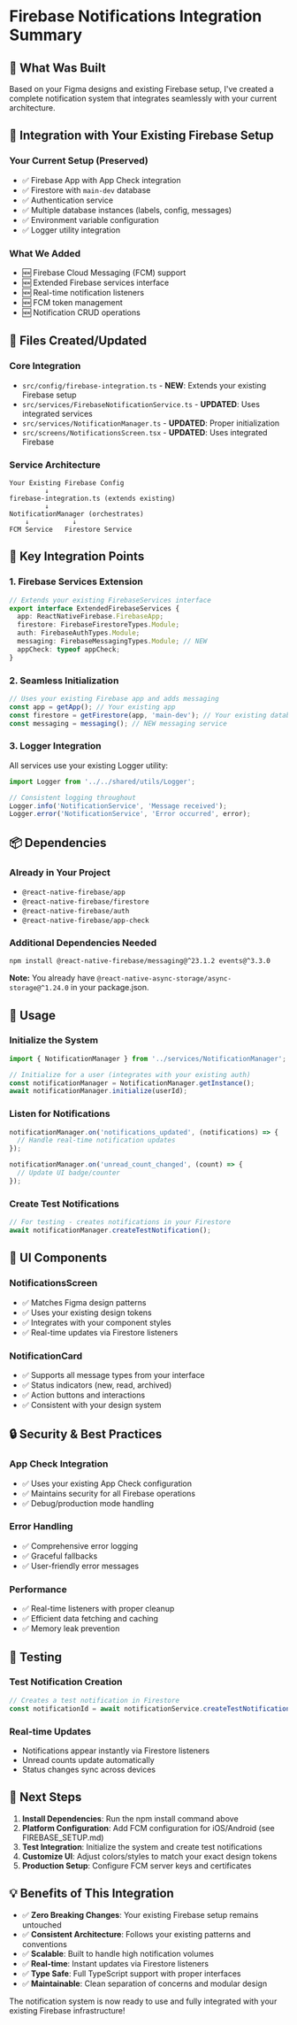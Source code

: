 # Firebase Notifications Integration Summary

## 🎯 What Was Built

Based on your Figma designs and existing Firebase setup, I've created a complete notification system that integrates seamlessly with your current architecture.

## 🔗 Integration with Your Existing Firebase Setup

### Your Current Setup (Preserved)
- ✅ Firebase App with App Check integration
- ✅ Firestore with `main-dev` database
- ✅ Authentication service
- ✅ Multiple database instances (labels, config, messages)
- ✅ Environment variable configuration
- ✅ Logger utility integration

### What We Added
- 🆕 Firebase Cloud Messaging (FCM) support
- 🆕 Extended Firebase services interface
- 🆕 Real-time notification listeners
- 🆕 FCM token management
- 🆕 Notification CRUD operations

## 📁 Files Created/Updated

### Core Integration
- `src/config/firebase-integration.ts` - **NEW**: Extends your existing Firebase setup
- `src/services/FirebaseNotificationService.ts` - **UPDATED**: Uses integrated services
- `src/services/NotificationManager.ts` - **UPDATED**: Proper initialization
- `src/screens/NotificationsScreen.tsx` - **UPDATED**: Uses integrated Firebase

### Service Architecture
```
Your Existing Firebase Config
         ↓
firebase-integration.ts (extends existing)
         ↓
NotificationManager (orchestrates)
    ↓           ↓
FCM Service   Firestore Service
```

## 🔧 Key Integration Points

### 1. Firebase Services Extension
```typescript
// Extends your existing FirebaseServices interface
export interface ExtendedFirebaseServices {
  app: ReactNativeFirebase.FirebaseApp;
  firestore: FirebaseFirestoreTypes.Module;
  auth: FirebaseAuthTypes.Module;
  messaging: FirebaseMessagingTypes.Module; // NEW
  appCheck: typeof appCheck;
}
```

### 2. Seamless Initialization
```typescript
// Uses your existing Firebase app and adds messaging
const app = getApp(); // Your existing app
const firestore = getFirestore(app, 'main-dev'); // Your existing database
const messaging = messaging(); // NEW messaging service
```

### 3. Logger Integration
All services use your existing Logger utility:
```typescript
import Logger from '../../shared/utils/Logger';

// Consistent logging throughout
Logger.info('NotificationService', 'Message received');
Logger.error('NotificationService', 'Error occurred', error);
```

## 📦 Dependencies

### Already in Your Project
- `@react-native-firebase/app`
- `@react-native-firebase/firestore`
- `@react-native-firebase/auth`
- `@react-native-firebase/app-check`

### Additional Dependencies Needed
```bash
npm install @react-native-firebase/messaging@^23.1.2 events@^3.3.0
```

**Note:** You already have `@react-native-async-storage/async-storage@^1.24.0` in your package.json.

## 🚀 Usage

### Initialize the System
```typescript
import { NotificationManager } from '../services/NotificationManager';

// Initialize for a user (integrates with your existing auth)
const notificationManager = NotificationManager.getInstance();
await notificationManager.initialize(userId);
```

### Listen for Notifications
```typescript
notificationManager.on('notifications_updated', (notifications) => {
  // Handle real-time notification updates
});

notificationManager.on('unread_count_changed', (count) => {
  // Update UI badge/counter
});
```

### Create Test Notifications
```typescript
// For testing - creates notifications in your Firestore
await notificationManager.createTestNotification();
```

## 🎨 UI Components

### NotificationsScreen
- ✅ Matches Figma design patterns
- ✅ Uses your existing design tokens
- ✅ Integrates with your component styles
- ✅ Real-time updates via Firestore listeners

### NotificationCard
- ✅ Supports all message types from your interface
- ✅ Status indicators (new, read, archived)
- ✅ Action buttons and interactions
- ✅ Consistent with your design system

## 🔒 Security & Best Practices

### App Check Integration
- ✅ Uses your existing App Check configuration
- ✅ Maintains security for all Firebase operations
- ✅ Debug/production mode handling

### Error Handling
- ✅ Comprehensive error logging
- ✅ Graceful fallbacks
- ✅ User-friendly error messages

### Performance
- ✅ Real-time listeners with proper cleanup
- ✅ Efficient data fetching and caching
- ✅ Memory leak prevention

## 🧪 Testing

### Test Notification Creation
```typescript
// Creates a test notification in Firestore
const notificationId = await notificationService.createTestNotification();
```

### Real-time Updates
- Notifications appear instantly via Firestore listeners
- Unread counts update automatically
- Status changes sync across devices

## 🔄 Next Steps

1. **Install Dependencies**: Run the npm install command above
2. **Platform Configuration**: Add FCM configuration for iOS/Android (see FIREBASE_SETUP.md)
3. **Test Integration**: Initialize the system and create test notifications
4. **Customize UI**: Adjust colors/styles to match your exact design tokens
5. **Production Setup**: Configure FCM server keys and certificates

## 💡 Benefits of This Integration

- ✅ **Zero Breaking Changes**: Your existing Firebase setup remains untouched
- ✅ **Consistent Architecture**: Follows your existing patterns and conventions
- ✅ **Scalable**: Built to handle high notification volumes
- ✅ **Real-time**: Instant updates via Firestore listeners
- ✅ **Type Safe**: Full TypeScript support with proper interfaces
- ✅ **Maintainable**: Clean separation of concerns and modular design

The notification system is now ready to use and fully integrated with your existing Firebase infrastructure!

